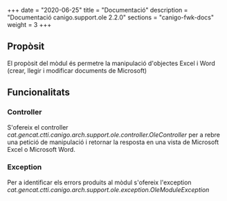 +++
date        = "2020-06-25"
title       = "Documentació"
description = "Documentació canigo.support.ole 2.2.0"
sections    = "canigo-fwk-docs"
weight      = 3
+++

## Propòsit

El propòsit del mòdul és permetre la manipulació d'objectes Excel i Word (crear, llegir i modificar documents de Microsoft)

## Funcionalitats

### Controller

S'ofereix el controller *cat.gencat.ctti.canigo.arch.support.ole.controller.OleController* per a rebre una petició de manipulació i retornar la resposta en una vista de Microsoft Excel o Microsoft Word.

### Exception

Per a identificar els errors produits al mòdul s'ofereix l'exception *cat.gencat.ctti.canigo.arch.support.ole.exception.OleModuleException*

